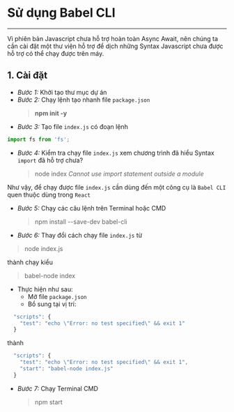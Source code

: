 # Sử dụng Babel CLI

---

Vì phiên bản Javascript chưa hỗ trợ hoàn toàn Async Await, nên chúng ta cần cài đặt một thư viện hỗ trợ để dịch những Syntax Javascript chưa được hỗ trợ có thể chạy được trên máy.

## 1. Cài đặt

- _Bước 1:_ Khởi tạo thư mục dự án
- _Bước 2:_ Chạy lệnh tạo nhanh file `package.json`
  > **npm init -y**
- _Bước 3:_ Tạo file `index.js` có đoạn lệnh

```js
import fs from 'fs';
```

- _Bước 4:_ Kiểm tra chạy file `index.js` xem chương trình đã hiểu Syntax `import` đã hỗ trợ chưa?
  > node index
  > _Cannot use import statement outside a module_

Như vậy, để chạy được file `index.js` cần dùng đến một công cụ là `Babel CLI` quen thuộc dùng trong `React`

- _Bước 5:_ Chạy các câu lệnh trên Terminal hoặc CMD

  > npm install --save-dev babel-cli

- _Bước 6:_ Thay đổi cách chạy file `index.js` từ

> node index.js

thành chạy kiểu

> babel-node index

- Thực hiện như sau:
  - Mở file `package.json`
  - Bổ sung tại vị trí:

```js
  "scripts": {
    "test": "echo \"Error: no test specified\" && exit 1"
  }
```

thành

```js
  "scripts": {
    "test": "echo \"Error: no test specified\" && exit 1",
    "start": "babel-node index.js"
  }
```

- _Bước 7:_ Chạy Terminal CMD
  > npm start
